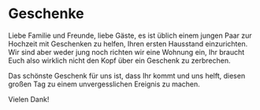 # Geschenke

Liebe Familie und Freunde, liebe Gäste, es ist üblich einem jungen Paar zur Hochzeit mit Geschenken zu helfen, Ihren ersten Hausstand einzurichten. Wir sind aber weder jung noch richten wir eine Wohnung ein, Ihr braucht Euch also wirklich nicht den Kopf über ein Geschenk zu zerbrechen.

Das schönste Geschenk für uns ist, dass Ihr kommt und uns helft, diesen großen Tag zu einem unvergesslichen Ereignis zu machen.

Vielen Dank!
